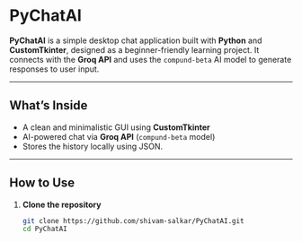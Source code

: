 # PyChatAI

**PyChatAI** is a simple desktop chat application built with **Python** and **CustomTkinter**, designed as a beginner-friendly learning project. It connects with the **Groq API** and uses the `compund-beta` AI model to generate responses to user input.

---

##  What’s Inside

- A clean and minimalistic GUI using **CustomTkinter**
- AI-powered chat via **Groq API** (`compund-beta` model)
- Stores the history locally using JSON.

---

##  How to Use

1. **Clone the repository**
   ```bash
   git clone https://github.com/shivam-salkar/PyChatAI.git
   cd PyChatAI

